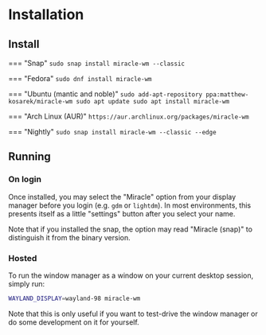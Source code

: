 # Installation

## Install
=== "Snap"
    ```
    sudo snap install miracle-wm --classic
    ```

=== "Fedora"
    ```
    sudo dnf install miracle-wm
    ```
    
=== "Ubuntu (mantic and noble)"
    ```
    sudo add-apt-repository ppa:matthew-kosarek/miracle-wm
    sudo apt update
    sudo apt install miracle-wm
    ```
    
=== "Arch Linux (AUR)"
    ```
    https://aur.archlinux.org/packages/miracle-wm
    ```

=== "Nightly"
    ```
    sudo snap install miracle-wm --classic --edge
    ```

## Running
### On login

Once installed, you may select the "Miracle" option from your display manager before you login (e.g. `gdm` or `lightdm`). In most environments, this presents itself as a little "settings" button after you select your name.

Note that if you installed the snap, the option may read "Miracle (snap)" to distinguish it from the binary version.

### Hosted

To run the window manager as a window on your current desktop session, simply run:

```sh
WAYLAND_DISPLAY=wayland-98 miracle-wm
```

Note that this is only useful if you want to test-drive the window manager or do some development on it for yourself.
